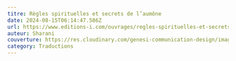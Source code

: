 ```yaml
---
titre: Règles spirituelles et secrets de l’aumône
date: 2024-08-15T06:14:47.586Z
url: https://www.editions-i.com/ouvrages/regles-spirituelles-et-secrets-de-l-aumone-79.htm
auteur: Sharani
couverture: https://res.cloudinary.com/genesi-communication-design/image/upload/v1747116966/sharani-ReglesSpirituellesEtSecretsDelAumone-couv_crccoz.jpg
category: Traductions
---
```

